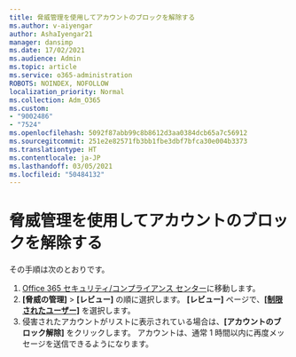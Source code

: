 ```yaml
---
title: 脅威管理を使用してアカウントのブロックを解除する
ms.author: v-aiyengar
author: AshaIyengar21
manager: dansimp
ms.date: 17/02/2021
ms.audience: Admin
ms.topic: article
ms.service: o365-administration
ROBOTS: NOINDEX, NOFOLLOW
localization_priority: Normal
ms.collection: Adm_O365
ms.custom:
- "9002486"
- "7524"
ms.openlocfilehash: 5092f87abb99c8b8612d3aa0384dcb65a7c56912
ms.sourcegitcommit: 251e2e82571fb3bb1fbe3dbf7bfca30e004b3373
ms.translationtype: HT
ms.contentlocale: ja-JP
ms.lasthandoff: 03/05/2021
ms.locfileid: "50484132"
---
```

# <a name="unblock-an-account-by-using-threat-management"></a>脅威管理を使用してアカウントのブロックを解除する

その手順は次のとおりです。 

1. [Office 365 セキュリティ/コンプライアンス センター](https://go.microsoft.com/fwlink/p/?linkid=2077143)に移動します。
1. **[脅威の管理]**  >  **[レビュー]** の順に選択します。 **[レビュー]** ページで、**[[制限されたユーザー]](https://go.microsoft.com/fwlink/?linkid=2103514)** を選択します。
1. 侵害されたアカウントがリストに表示されている場合は、**[アカウントのブロック解除]** をクリックします。 アカウントは、通常 1 時間以内に再度メッセージを送信できるようになります。